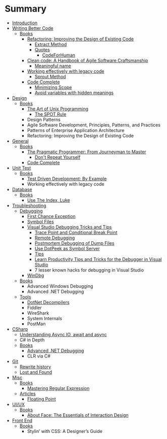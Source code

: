 # Summary

* [Introduction](README.md)
* [Writing Better Code](writing-better-code.md)
  * [Books](writing-better-code/books.md)
    * [Refactoring: Improving the Design of Existing Code](writing-better-code/books/refactoring-improving-the-design-of-existing-code.md)
      * [Extract Method](writing-better-code/books/refactoring-improving-the-design-of-existing-code/extract-method.md)
      * [Quotes](writing-better-code/books/refactoring-improving-the-design-of-existing-code/quotes.md)
        * [CodeForHuman](writing-better-code/books/refactoring-improving-the-design-of-existing-code/quotes/codeforhuman.md)
    * [Clean code: A Handbook of Agile Software Craftsmanship](writing-better-code/books/clean-code-a-handbook-of-agile-software-craftsmanship.md)
      * [Meaningful name](writing-better-code/books/clean-code-a-handbook-of-agile-software-craftsmanship/meaningful-name.md)
    * [Working effectively with legacy code](writing-better-code/books/working-effectively-with-legacy-code.md)
      * [Sprout Method](writing-better-code/books/working-effectively-with-legacy-code/sprout-method.md)
    * [Code Complete](writing-better-code/books/code-complete.md)
      * [Minimizing Scope](writing-better-code/books/code-complete/minimizing-scope.md)
      * [Avoid variables with hidden meanings](writing-better-code/books/code-complete/avoid-variables-with-hidden-meanings.md)
* [Design](design.md)
  * [Books](design/books.md)
    * [The Art of Unix Programming](design/books/the-art-of-unix-programming.md)
      * [The SPOT Rule](design/books/the-art-of-unix-programming/the-spot-rule.md)
    * Design Patterns
    * Agile Software Development, Principles, Patterns, and Practices
    * Patterns of Enterprise Application Architecture
    * Refactoring: Improving the Design of Existing Code
* [General](general.md)
  * [Books](general/books.md)
    * [The Pragmatic Programmer: From Journeyman to Master](general/books/the-pragmatic-programmer-from-journeyman-to-master.md)
      * [Don't Repeat Yourself](general/books/the-pragmatic-programmer-from-journeyman-to-master/dont-repeat-yourself.md)
    * [Code Complete](general/books/code-complete.md)
* [Unit Test](unit-test.md)
  * [Books](unit-test/books.md)
    * [Test Driven Development: By Example](unit-test/books/test-driven-development-by-example.md)
    * Working effectively with legacy code
* [Database](database.md)
  * [Books](database/books.md)
    * [Use The Index, Luke](database/books/use-the-index-luke.md)
* [Troubleshooting](Troubleshooting.md)
  * [Debugging](Troubleshooting/visual-studio-debugging-tricks-and-tips/debugging.md)
    * [First Chance Exception](Troubleshooting/Debugging/first-chance-exception.md)
    * [Symbol Files](Troubleshooting/Debugging/symbol-files.md)
    * [Visual Studio Debugging Tricks and Tips](Troubleshooting/visual-studio-debugging-tricks-and-tips.md)
      * [Trace Point and Conditional Break Point](Troubleshooting/Debugging/visual-studio-debugging-tricks-and-tips/break-point.md)
      * [Remote Debugging](Troubleshooting/Debugging/visual-studio-debugging-tricks-and-tips/remote-debugging.md)
      * [Postmortem Debugging of Dump Files](Troubleshooting/Debugging/visual-studio-debugging-tricks-and-tips/postmortem-debugging-of-dump-files.md)
      * [Use DotPeek as Symbol Server](Troubleshooting/Debugging/visual-studio-debugging-tricks-and-tips/use-dotpeek-as-symbol-server.md)
      * [Tips](Troubleshooting/Debugging/visual-studio-debugging-tricks-and-tips/tips.md)
      * [Learn Productivity Tips and Tricks for the Debugger in Visual Studio](Troubleshooting/Debugging/learn-productivity-tips-and-tricks-for-the-debugger-in-visual-studio.md)
      * 7 lesser known hacks for debugging in Visual Studio
    * [WinDbg](Troubleshooting/windbg.md)
  * [Books](Troubleshooting/visual-studio-debugging-tricks-and-tips/books.md)
    * Advanced Windows Debugging
    * Advanced .NET Debugging
  * [Tools](Troubleshooting/visual-studio-debugging-tricks-and-tips/tools.md)
    * [DotNet Decompilers](Troubleshooting/visual-studio-debugging-tricks-and-tips/tools/dotnet-decompilers.md)
    * Fiddler
    * WireShark
    * System Internals
    * PostMan
* [CSharp](csharp.md)
  * [Understanding Async IO, await and async](csharp/understanding-async-io-await-and-async.md)
  * C\# in Depth
  * [Books](csharp/books.md)
    * [Advanced .NET Debugging](csharp/books/advanced-net-debugging.md)
    * CLR via C\#
* [Git](git.md)
  * [Rewrite history](git/rewrite-history.md)
  * [Lost and Found](git/lost-and-found.md)
* [Misc](misc.md)
  * [Books](misc/books.md)
    * [Mastering Regular Expression](misc/books/mastering-regular-expression.md)
  * [Articles](misc/articles.md)
    * [Floating Point](misc/articles/floating-point.md)
* [UI/UX](uiux.md)
  * [Books](uiux/books.md)
    * [About Face: The Essentials of Interaction Design](uiux/books/about-face-the-essentials-of-interaction-design.md)
* [Front End](front-end.md)
  * [Books](front-end/books.md)
    * Stylin’ with CSS: A Designer’s Guide

